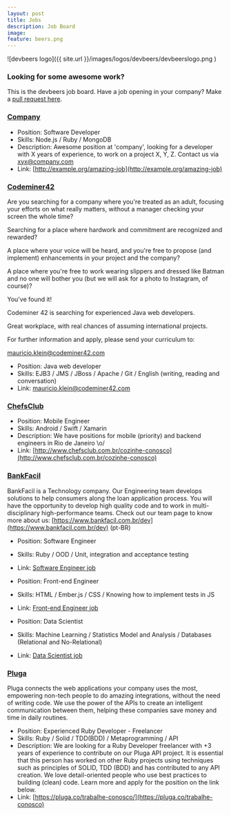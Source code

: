 ```yaml
---
layout: post
title: Jobs
description: Job Board
image:
feature: beers.png
---
```


![devbeers logo]({{ site.url }}/images/logos/devbeers/devbeerslogo.png )

### Looking for some awesome work?

This is the devbeers job board. Have a job opening in your company? Make a [pull request here](https://github.com/devbeers/devbeers.github.io/blob/master/jobs.md).

### [Company](http://example.org/link-to-company)

- Position: Software Developer
- Skills:	Node.js / Ruby / MongoDB
- Description: Awesome position at 'company', looking for a developer with X years of experience, to work on a project X, Y, Z. Contact us via xyx@company.com
- Link: [http://example.org/amazing-job](http://example.org/amazing-job)

### [Codeminer42](http://www.codeminer42.com/)

Are you searching for a company where you're treated as an adult, focusing your efforts on what really matters, without a manager checking your screen the whole time?

Searching for a place where hardwork and commitment are recognized and rewarded?

A place where your voice will be heard, and you're free to propose (and implement) enhancements in your project and the company?

A place where you're free to work wearing slippers and dressed like Batman and no one will bother you (but we will ask for a photo to Instagram, of course)?

You've found it!

Codeminer 42 is searching for experienced Java web developers.

Great workplace, with real chances of assuming international projects.

For further information and apply, please send your curriculum to:

[mauricio.klein@codeminer42.com](mauricio.klein@codeminer42.com)

- Position: Java web developer
- Skills: EJB3 / JMS / JBoss / Apache / Git / English (writing, reading and conversation)
- Link: [mauricio.klein@codeminer42.com](mauricio.klein@codeminer42.com)

### [ChefsClub](https://www.chefsclub.com.br/)

- Position: Mobile Engineer
- Skills:	Android / Swift / Xamarin
- Description: We have positions for mobile (priority) and backend engineers in Rio de Janeiro \o/
- Link: [http://www.chefsclub.com.br/cozinhe-conosco](http://www.chefsclub.com.br/cozinhe-conosco)

### [BankFacil](https://www.bankfacil.com.br/)

BankFacil is a Technology company. Our Engineering team develops solutions to help consumers along the loan application process. You will have the opportunity to develop high quality code and to work in multi-disciplinary high-performance teams. Check out our team page to know more about us:
[https://www.bankfacil.com.br/dev](https://www.bankfacil.com.br/dev) (pt-BR)

- Position: Software Engineer
- Skills: Ruby / OOD / Unit, integration and acceptance testing
- Link: [Software Engineer job](https://www.bankfacil.com.br/institucional/seja-um-de-nos#op-49563-software-engineer)


- Position: Front-end Engineer
- Skills: HTML / Ember.js / CSS / Knowing how to implement tests in JS
- Link: [Front-end Engineer job](https://www.bankfacil.com.br/institucional/seja-um-de-nos#op-60845-frontend-engineer)


- Position: Data Scientist
- Skills: Machine Learning / Statistics Model and Analysis / Databases (Relational and No-Relational)
- Link: [Data Scientist job](https://www.bankfacil.com.br/institucional/seja-um-de-nos#op-76436-data-scientist)

### [Pluga](https://pluga.co/)

Pluga connects the web applications your company uses the most, empowering non-tech people to do amazing integrations, without the need of writing code. We use the power of the APIs to create an intelligent communication between them, helping these companies save money and time in daily routines.

- Position: Experienced Ruby Developer - Freelancer
- Skills:	Ruby / Solid / TDD(BDD) / Metaprogramming / API
- Description: We are looking for a Ruby Developer freelancer with +3 years of experience to contribute on our Pluga API project. It is essential that this person has worked on other Ruby projects using techniques such as principles of SOLID, TDD (BDD) and has contributed to any API creation. We love detail-oriented people who use best practices to building (clean) code. Learn more and apply for the position on the link below.
- Link: [https://pluga.co/trabalhe-conosco/](https://pluga.co/trabalhe-conosco)
